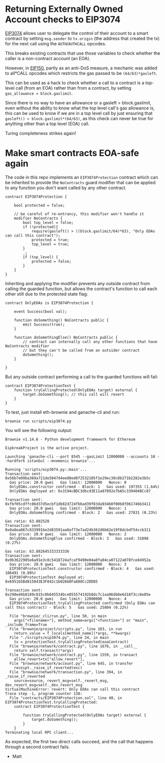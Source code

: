 # Returning Externally Owned Account checks to EIP3074

[EIP3074](https://eips.ethereum.org/EIPS/eip-3074) allows user to delegate the control 
of their account to a smart contract by setting `msg.sender` to `tx.origin` 
(the address that created the tx) for the next call using the `AUTH`/`AUTHCALL` opcodes.

This breaks existing contracts that use those variables to check whether the
caller is a non-contract account (an EOA).

However, in [EIP150](https://github.com/ethereum/EIPs/blob/master/EIPS/eip-150.md), 
partly as an anti-DoS measure, a mechanic was added to all\*CALL opcodes which
restricts the gas passed to be `(64/63)*gasleft`.

This can be used as a hack to check whether a call to a contract is a top-level
call (from an EOA) rather than from a contract, by setting `gas_allowance =
block.gaslimit`.

Since there is no way to have an allowance or a gasleft > block.gaslimit, even
without the ability to know what the top level call's gas allowance is, this
can be used to know if we are in a top level call by just ensuring that
`gasleft() > block.gaslimit*(64/63)`, as this check can never be true for
anything other than a top level (EOA) call.

Turing completeness strikes again!

# Make smart contracts EOA-safe again

The code in this repo implements an `EIP3074Protection` contract which can
be inherited to provide the `NoContracts` guard modifier that can be applied to
any function you don't want called by any other contract.

```solidity 
contract EIP3074Protection {
    
    bool protected = false;
    
    // be careful of re-entrancy, this modifier won't handle it 
    modifier NoContracts {
        bool top_level = false;
        if (!protected){
            require(gasleft() > ((block.gaslimit/64)*63), "Only EOAs can call this contract");
            protected = true;
            top_level = true;
        }
        _;
        if (top_level) {
            protected = false;
        }
    }
}
```

Inheriting and applying the modifier prevents any outside contract from calling the guarded function,
but allows the contract's function to call each other still due to the protected state flag:

```solidity
contract OnlyEOAs is EIP3074Protection {
    
    event Success(bool val);

    function doSomething() NoContracts public {
        emit Success(true);
    }

    function doSomethingElse() NoContracts public {
        // contract can internally call any other functions that have NoContracts modifier
        // but they can't be called from an outsider contract
        doSomething(); 
    }
    
}
```

But any outside contract performing a call to the guarded functions will fail:

```solidity
contract EIP3074ProtectionTest {
    function tryCallingProtected(OnlyEOAs target) external {
        target.doSomething(); // this call will revert
    }
}
```

To test, just install eth-brownie and ganache-cli and run:

`brownie run scripts/eip3074.py`

You will see the following output:

```
Brownie v1.14.6 - Python development framework for Ethereum

EipbreakProject is the active project.

Launching 'ganache-cli --port 8545 --gasLimit 12000000 --accounts 10 --hardfork istanbul --mnemonic brownie'...

Running 'scripts/eip3074.py::main'...
Transaction sent: 0x56b7e09ba369a721de5047d4ee80ed8f2532105f1e29ec30c8b271b2282e3b5c
  Gas price: 20.0 gwei   Gas limit: 12000000   Nonce: 0
  OnlyEOAs.constructor confirmed - Block: 1   Gas used: 197355 (1.64%)
  OnlyEOAs deployed at: 0x3194cBDC3dbcd3E11a07892e7bA5c3394048Cc87

Transaction sent: 0xfbf05cdffc06d37d5ecbf1db82d724fb6ad39f83da934b0f00b8f061746b3411
  Gas price: 20.0 gwei   Gas limit: 12000000   Nonce: 1
  OnlyEOAs.doSomething confirmed - Block: 2   Gas used: 27831 (0.23%)

Gas ratio: 63.882528
Transaction sent: 0x0a8ea867c833991be2d83591aa0af73e7ad24b362d6b62e19f8dcbdf54ccb311
  Gas price: 20.0 gwei   Gas limit: 12000000   Nonce: 2
  OnlyEOAs.doSomethingElse confirmed - Block: 3   Gas used: 31898 (0.27%)

Gas ratio: 63.882645333333336
Transaction sent: 0x9b3622905e6a91e3c8c5418724afcaf9490e04a0fa04ca07122a078fce84952a
  Gas price: 20.0 gwei   Gas limit: 12000000   Nonce: 3
  EIP3074ProtectionTest.constructor confirmed - Block: 4   Gas used: 106491 (0.89%)
  EIP3074ProtectionTest deployed at: 0x6951b5Bd815043E3F842c1b026b0Fa888Cc2DD85

Transaction sent: 0x298ed4b8189c815c0b645534bce055574192b8dc7c1aa06db8e6d18f3cc6e05e
  Gas price: 20.0 gwei   Gas limit: 12000000   Nonce: 4
  EIP3074ProtectionTest.tryCallingProtected confirmed (Only EOAs can call this contract) - Block: 5   Gas used: 25804 (0.22%)

  File "brownie/_cli/run.py", line 50, in main
    args["<filename>"], method_name=args["<function>"] or "main", _include_frame=True
  File "brownie/project/scripts.py", line 103, in run
    return_value = f_locals[method_name](*args, **kwargs)
  File "./scripts/eip3074.py", line 24, in main
    tx = protectionTest.tryCallingProtected(eoaContract)
  File "brownie/network/contract.py", line 1676, in __call__
    return self.transact(*args)
  File "brownie/network/contract.py", line 1559, in transact
    allow_revert=tx["allow_revert"],
  File "brownie/network/account.py", line 645, in transfer
    receipt._raise_if_reverted(exc)
  File "brownie/network/transaction.py", line 394, in _raise_if_reverted
    source=source, revert_msg=self._revert_msg, dev_revert_msg=self._dev_revert_msg
VirtualMachineError: revert: Only EOAs can call this contract
Trace step -1, program counter 138:
  File "contracts/EIP3074Protection.sol", line 40, in EIP3074ProtectionTest.tryCallingProtected:    
    contract EIP3074ProtectionTest {

        function tryCallingProtected(OnlyEOAs target) external {
            target.doSomething();
        }
    }
Terminating local RPC client...

```

As expected, the first two direct calls succeed, and the call that happens
through a second contract fails.

- Matt
